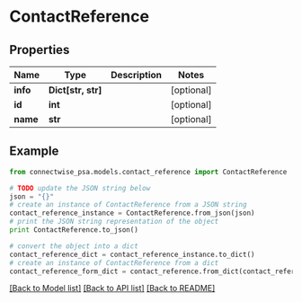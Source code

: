 # ContactReference


## Properties
Name | Type | Description | Notes
------------ | ------------- | ------------- | -------------
**info** | **Dict[str, str]** |  | [optional] 
**id** | **int** |  | [optional] 
**name** | **str** |  | [optional] 

## Example

```python
from connectwise_psa.models.contact_reference import ContactReference

# TODO update the JSON string below
json = "{}"
# create an instance of ContactReference from a JSON string
contact_reference_instance = ContactReference.from_json(json)
# print the JSON string representation of the object
print ContactReference.to_json()

# convert the object into a dict
contact_reference_dict = contact_reference_instance.to_dict()
# create an instance of ContactReference from a dict
contact_reference_form_dict = contact_reference.from_dict(contact_reference_dict)
```
[[Back to Model list]](../README.md#documentation-for-models) [[Back to API list]](../README.md#documentation-for-api-endpoints) [[Back to README]](../README.md)


